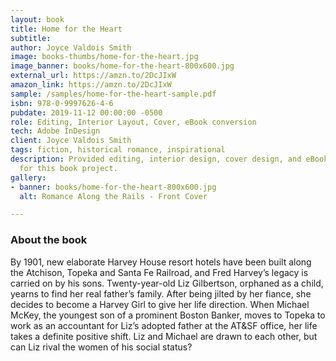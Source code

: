 ```yaml
---
layout: book
title: Home for the Heart
subtitle: 
author: Joyce Valdois Smith
image: books-thumbs/home-for-the-heart.jpg
image_banner: books/home-for-the-heart-800x600.jpg
external_url: https://amzn.to/2DcJIxW
amazon_link: https://amzn.to/2DcJIxW
sample: /samples/home-for-the-heart-sample.pdf
isbn: 978-0-9997626-4-6
pubdate: 2019-11-12 00:00:00 -0500
role: Editing, Interior Layout, Cover, eBook conversion
tech: Adobe InDesign
client: Joyce Valdois Smith
tags: fiction, historical romance, inspirational
description: Provided editing, interior design, cover design, and eBook conversion
  for this book project.
gallery:
- banner: books/home-for-the-heart-800x600.jpg
  alt: Romance Along the Rails - Front Cover

---
```

### About the book

By 1901, new elaborate Harvey House resort hotels have been built along the Atchison, Topeka and Santa Fe Railroad, and Fred Harvey’s legacy is carried on by his sons. Twenty-year-old Liz Gilbertson, orphaned as a child, yearns to find her real father’s family. After being jilted by her fiance, she decides to become a Harvey Girl to give her life direction. When Michael McKey, the youngest son of a prominent Boston Banker, moves to Topeka to work as an accountant for Liz’s adopted father at the AT&SF office, her life takes a definite positive shift. Liz and Michael are drawn to each other, but can Liz rival the women of his social status?